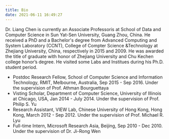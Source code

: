```yaml
---
title: Bio
date: 2021-06-11 16:49:27
---
```


Dr. Liang Chen is currently an Associate Professoris at School of Data and Computer Science in Sun Yat-Sen University, Guang Zhou, China. He received a PhD and a Bachelor's degree from Advanced Computing and System Laboratory (CCNT), College of Compter Science &Technology at Zhejiang University, China, respectively in 2015 and 2009. He was awarded the title of graduate with honor of Zhejiang University and Chu Kechen college honor’s degree. He visited some Labs and Institues during his Ph.D. student period.

* Postdoc Research Fellow, School of Computer Science and Information Technology, RMIT, Melbourne, Australia, Sep 2015 - Sep 2016. Under the supervision of Prof. Athman Bourguettaya
* Visting Scholar, Department of Computer Science, University of Illinois at Chicago, USA, Jan 2014 - July 2014. Under the supervision of Prof. Philip S. Yu
* Research Assistant, VIEW Lab, Chinese University of Hong Kong, Hong Kong, March 2012 - Sep 2012. Under the supervision of Prof. Michael R. Lyu
* Full-time Intern, Microsoft Research Asia, Beijing, Sep 2010 - Dec 2010. Under the supervision of Dr. Ji-Rong Wen
